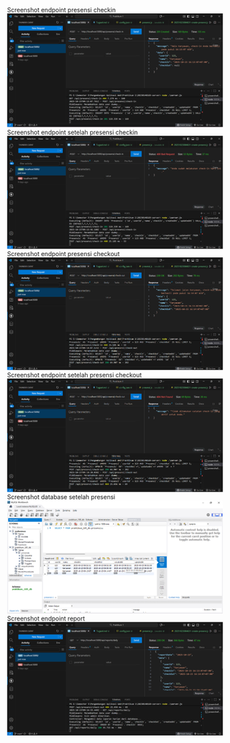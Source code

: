 Screenshot endpoint presensi checkin
![alt text](<ss/endpoint presensi checkin .png>)
Screenshot endpoint setelah presensi checkin
![alt text](<ss/endpoint setelah presensi checkin.png>)
Screenshot endpoint presensi checkout
![alt text](<ss/endpoint presensi check-out.png>)
Screenshot endpoint setelah presensi checkout
![alt text](<ss/endpoint setelah presensi checkout.png>)
Screenshot database setelah presensi
![alt text](<ss/database setelah presensi.png>)
Screenshot endpoint report
![alt text](<ss/endpoint report.png>)